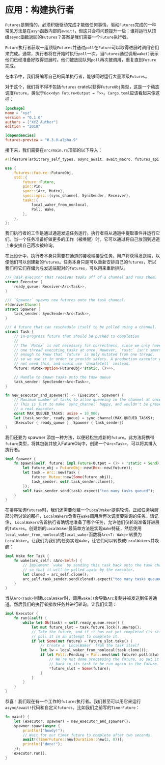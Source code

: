 # 应用：构建执行者

`Futures`是懒惰的，必须积极驱动完成才能做任何事情。驱动`Futures`完成的一种常见方法是在`asyn`函数内部的`await!`，但这只会将问题提升一级：谁将运行从顶级`async`函数返回的`Futures`？答案是我们需要一个`Future`执行者。

`Future`执行者获取一组顶级`Futures`并通过`poll`在`Future`可以取得进展时调用它们来完成。通常，执行者将在开始时执行`poll`一次。当`Futures`通过调用`wake()`表示他们已经准备好取得进展时，他们被放回队列`poll`再次被调用，重复直到`Future`完成。

在本节中，我们将编写自己的简单执行者，能够同时运行大量顶级`Futures`。

对于这个，我们将不得不包括`futures` crate以获得`FutureObj`类型，这是一个动态调度`Future`，类似于`Box<dyn Future<Output = T>>`。`Cargo.toml`应该看起来像这样：

```toml
[package]
name = "xyz"
version = "0.1.0"
authors = ["XYZ Author"]
edition = "2018"

[dependencies]
futures-preview = "0.3.0-alpha.9"
```

接下来，我们需要在`src/main.rs`顶部的以下导入：

```rust
#![feature(arbitrary_self_types, async_await, await_macro, futures_api, pin)]

use {
    futures::future::FutureObj,
    std::{
        future::Future,
        pin::Pin,
        sync::{Arc, Mutex},
        sync::mpsc::{sync_channel, SyncSender, Receiver},
        task::{
            local_waker_from_nonlocal,
            Poll, Wake,
        },
    },
};
```

我们执行者的工作是通过通道发送任务运行。执行者将从通道中提取事件并运行它们。当一个任务准备好做更多的工作（被唤醒）时，它可以通过将自己放回到通道上来安排自己再次被轮询。

在此设计中，执行者本身只需要在通道的接收端接受任务。用户将获得发送端，以便他们可以创建新的`futures`。任务本身只是可以重新安排自己的`futures`，所以我们将它们存储为与发送端配对的`futures`，可以用来重新排队。

```rust
/// Task executor that receives tasks off of a channel and runs them.
struct Executor {
    ready_queue: Receiver<Arc<Task>>,
}

/// `Spawner` spawns new futures onto the task channel.
#[derive(Clone)]
struct Spawner {
    task_sender: SyncSender<Arc<Task>>,
}

/// A future that can reschedule itself to be polled using a channel.
struct Task {
    // In-progress future that should be pushed to completion
    //
    // The `Mutex` is not necessary for correctness, since we only have
    // one thread executing tasks at once. However, `rustc` isn't smart
    // enough to know that `future` is only mutated from one thread,
    // so we use it in order to provide safety. A production executor would
    // not need this, and could use `UnsafeCell` instead.
    future: Mutex<Option<FutureObj<'static, ()>>>,

    // Handle to spawn tasks onto the task queue
    task_sender: SyncSender<Arc<Task>>,
}

fn new_executor_and_spawner() -> (Executor, Spawner) {
    // Maximum number of tasks to allow queueing in the channel at once.
    // This is just to make `sync_channel` happy, and wouldn't be present in
    // a real executor.
    const MAX_QUEUED_TASKS: usize = 10_000;
    let (task_sender, ready_queue) = sync_channel(MAX_QUEUED_TASKS);
    (Executor { ready_queue }, Spawner { task_sender})
}
```

我们还要为 spawner 添加一种方法，以便轻松生成新的`future`。此方法将携带`future`类型，将其包装并放入FutureObj中，创建一个`Arc<Task>`，可以将其排入执行者。

```rust
impl Spawner {
    fn spawn(&self, future: impl Future<Output = ()> + 'static + Send) {
        let future_obj = FutureObj::new(Box::new(future));
        let task = Arc::new(Task {
            future: Mutex::new(Some(future_obj)),
            task_sender: self.task_sender.clone(),
        });
        self.task_sender.send(task).expect("too many tasks queued");
    }
}
```

在排序轮询`futures`时，我们还需要创建一个`LocalWaker`提供轮询。正如任务唤醒部分所讨论的那样，`LocalWakers`负责在`wake`调用后再次调度要轮询的任务。请记住， `LocalWakers`告诉执行者确切地准备了哪个任务，允许他们仅轮询准备好进展的`futures`。创建新的`LocalWaker`最简单方法是实现`Wake`特征，然后使用`local_waker_from_nonlocal`或`local_waker`函数将`Arc<T: Wake>` 转换为`LocalWaker`。让我们为我们的任务实现`Wake`，让它们可以转换成`LocalWakers`并唤醒：

```rust
impl Wake for Task {
    fn wake(arc_self: &Arc<Self>) {
        // Implement `wake` by sending this task back onto the task channel
        // so that it will be polled again by the executor.
        let cloned = arc_self.clone();
        arc_self.task_sender.send(cloned).expect("too many tasks queued");
    }
}
```

当从`Arc<Task>`创建`LocalWaker`时，调用`wake()`会导致`Arc`复制并被发送到任务通道。然后我们的执行者接收任务并进行轮询。让我们实现：


```rust
impl Executor {
    fn run(&self) {
        while let Ok(task) = self.ready_queue.recv() {
            let mut future_slot = task.future.lock().unwrap();
            // Take the future, and if it has not yet completed (is still Some),
            // poll it in an attempt to complete it.
            if let Some(mut future) = future_slot.take() {
                // Create a `LocalWaker` from the task itself
                let lw = local_waker_from_nonlocal(task.clone());
                if let Poll::Pending = Pin::new(&mut future).poll(&lw) {
                    // We're not done processing the future, so put it
                    // back in its task to be run again in the future.
                    *future_slot = Some(future);
                }
            }
        }
    }
}

```

恭喜！我们现在有一个工作的`futures`执行者。我们甚至可以用它来运行`async/await!`代码和自定义`futures`，比如我们之前写的`TimerFuture`：

```rust
fn main() {
    let (executor, spawner) = new_executor_and_spawner();
    spawner.spawn(async {
        println!("howdy!");
        // Wait for our timer future to complete after two seconds.
        await!(TimerFuture::new(Duration::new(2, 0)));
        println!("done!");
    });
    executor.run();
}
```

[task wakeups section]: TODO
